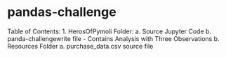 # pandas-challenge
Table of Contents:
    1. HerosOfPymoli Folder:
        a. Source Jupyter Code
        b. panda-challengewrite file - Contains Analysis with Three Observations
        b. Resources Folder
            a. purchase_data.csv source file